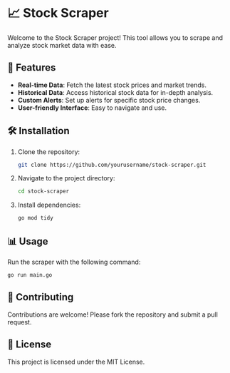 # 📈 Stock Scraper

Welcome to the Stock Scraper project! This tool allows you to scrape and analyze stock market data with ease.

## 🚀 Features

- **Real-time Data**: Fetch the latest stock prices and market trends.
- **Historical Data**: Access historical stock data for in-depth analysis.
- **Custom Alerts**: Set up alerts for specific stock price changes.
- **User-friendly Interface**: Easy to navigate and use.

## 🛠️ Installation

1. Clone the repository:
   ```bash
   git clone https://github.com/yourusername/stock-scraper.git
   ```
2. Navigate to the project directory:
   ```bash
   cd stock-scraper
   ```
3. Install dependencies:
   ```bash
   go mod tidy
   ```

## 📊 Usage

Run the scraper with the following command:

```bash
go run main.go
```

## 🤝 Contributing

Contributions are welcome! Please fork the repository and submit a pull request.

## 📄 License

This project is licensed under the MIT License.
